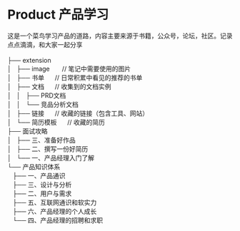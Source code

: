 # Product 产品学习 <br/>
这是一个菜鸟学习产品的道路，内容主要来源于书籍，公众号，论坛，社区。记录点点滴滴，和大家一起分享<br/>
<br/>
├── extension<br/>
│&nbsp;&nbsp;&nbsp;├── image &nbsp;&nbsp;&nbsp;&nbsp;&nbsp;&nbsp;// 笔记中需要使用的图片<br/>
│&nbsp;&nbsp;&nbsp;├── 书单&nbsp;&nbsp;&nbsp;&nbsp;&nbsp;&nbsp;// 日常积累中看见的推荐的书单<br/>
│&nbsp;&nbsp;&nbsp;├── 文档&nbsp;&nbsp;&nbsp;&nbsp;&nbsp;&nbsp;// 收集到的文档实例<br/>
│&nbsp;&nbsp;&nbsp;│&nbsp;&nbsp;&nbsp;├── PRD文档<br/>
│&nbsp;&nbsp;&nbsp;│&nbsp;&nbsp;&nbsp;└── 竞品分析文档<br/>
│&nbsp;&nbsp;&nbsp;├── 链接&nbsp;&nbsp;&nbsp;&nbsp;&nbsp;&nbsp;// 收藏的链接（包含工具、网站）<br/>
│&nbsp;&nbsp;&nbsp;└── 简历模板&nbsp;&nbsp;&nbsp;&nbsp;&nbsp;&nbsp;// 收藏的简历<br/>
├── 面试攻略<br/>
│&nbsp;&nbsp;&nbsp;├── 三、准备好作品<br/>
│&nbsp;&nbsp;&nbsp;├── 二、撰写一份好简历<br/>
│&nbsp;&nbsp;&nbsp;└── 一、产品经理入门了解<br/>
└── 产品知识体系<br/>
&nbsp;&nbsp;&nbsp;├── 一、产品通识<br/>
&nbsp;&nbsp;&nbsp;├── 三、设计与分析<br/>
&nbsp;&nbsp;&nbsp;├── 二、用户与需求<br/>
&nbsp;&nbsp;&nbsp;├── 五、互联网通识和软实力<br/>
&nbsp;&nbsp;&nbsp;├── 六、产品经理的个人成长<br/>
&nbsp;&nbsp;&nbsp;└── 四、产品经理的招聘和求职<br/>

